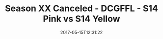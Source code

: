 ---
title: Season XX Canceled - DCGFFL - S14 Pink vs S14 Yellow
teams-score:
- team: _teams/s14-pink.md
  score: 41
- team: _teams/s14-yellow.md
  score: 28
mvp: Cline, Scott S
game-ball: Kenderdine, Scott G
season: 14
week:
date: '2017-05-15T12:31:22'
pageid: season-14-playoffs-may-14-2017-5102-vs-5109
---
